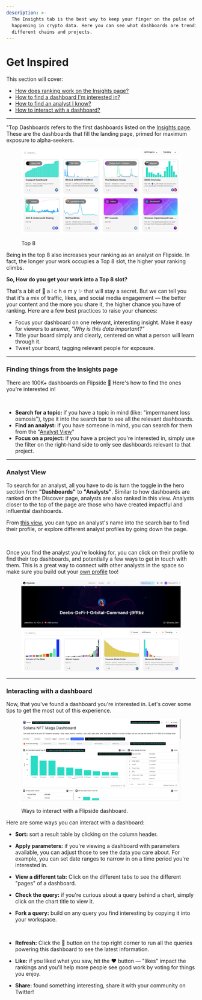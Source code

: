 ```yaml
---
description: >-
  The Insights tab is the best way to keep your finger on the pulse of what's
  happening in crypto data. Here you can see what dashboards are trending for
  different chains and projects.
---
```


# Get Inspired

This section will cover:

* [How does ranking work on the Insights page?](discover.md#ranking-on-the-discover-page)
* [How to find a dashboard I'm interested in?](discover.md#searching-on-the-discover-page)
* [How to find an analyst I know?](discover.md#analyst-view)
* [How to interact with a dashboard?](discover.md#interacting-with-a-dashboard)

***

"Top Dashboards refers to the first dashboards listed on the [Insights page](https://flipsidecrypto.xyz/insights/dashboards). These are the dashboards that fill the landing page, primed for maximum exposure to alpha-seekers.&#x20;

<figure><img src="../../../.gitbook/assets/Screenshot 2023-03-09 at 1.57.18 PM.png" alt=""><figcaption><p>Top 8 </p></figcaption></figure>

Being in the top 8 also increases your ranking as an analyst on Flipside. In fact, the longer your work occupies a Top 8 slot, the higher your ranking climbs.&#x20;

**So, How do you get your work into a Top 8 slot?**

That's a bit of 🧪 a l c h e m y ✨ that will stay a secret. But we can tell you that it's a mix of traffic, likes, and social media engagement — the better your content and the more you share it, the higher chance you have of ranking. Here are a few best practices to raise your chances:

* Focus your dashboard on one relevant, interesting insight. Make it easy for viewers to answer, _"Why is this data important?"_
* Title your board simply and clearly, centered on what a person will learn through it.
* Tweet your board, tagging relevant people for exposure.

***

### Finding things from the Insights page

There are 100K+ dashboards on Flipside 🤯 Here's how to find the ones you're interested in!&#x20;

<figure><img src="../../../.gitbook/assets/Screenshot 2024-11-20 at 10.07.49 AM.png" alt=""><figcaption></figcaption></figure>

* **Search for a topic:** if you have a topic in mind (like: "impermanent loss osmosis"), type it into the search bar to see all the relevant dashboards.&#x20;
* **Find an analyst:** if you have someone in mind, you can search for them from the "[Analyst View](https://flipsidecrypto.xyz/insights/analysts)"
* **Focus on a project:** if you have a project you're interested in, simply use the filter on the right-hand side to only see dashboards relevant to that project.&#x20;

***

### Analyst View

To search for an analyst, all you have to do is turn the toggle in the hero section from **"Dashboards"** to **"Analysts"**. Similar to how dashboards are ranked on the Discover page, analysts are also ranked in this view. Analysts closer to the top of the page are those who have created impactful and influential dashboards.&#x20;

From [this view](https://flipsidecrypto.xyz/insights/analysts), you can type an analyst's name into the search bar to find their profile, or explore different analyst profiles by going down the page.&#x20;

<figure><img src="../../../.gitbook/assets/Screenshot 2024-11-20 at 10.08.41 AM.png" alt=""><figcaption></figcaption></figure>

Once you find the analyst you're looking for, you can click on their profile to find their top dashboards, and potentially a few ways to get in touch with them. This is a great way to connect with other analysts in the space so make sure you build out your [own profile](https://flipsidecrypto.xyz/settings/profile) too!

<figure><img src="../../../.gitbook/assets/Screenshot 2023-05-30 at 9.05.49 PM.png" alt=""><figcaption></figcaption></figure>

***

### Interacting with a dashboard

Now, that you've found a dashboard you're interested in. Let's cover some tips to get the most out of this experience.

<figure><img src="../../../.gitbook/assets/dash.png" alt=""><figcaption><p>Ways to interact with a Flipside dashboard.</p></figcaption></figure>

Here are some ways you can interact with a dashboard:

* **Sort:** sort a result table by clicking on the column header. &#x20;
* **Apply parameters:** if you're viewing a dashboard with parameters available, you can adjust those to see the data you care about. For example, you can set date ranges to narrow in on a time period you're interested in.
* **View a different tab:** Click on the different tabs to see the different "pages" of a dashboard.
* **Check the query:** if you're curious about a query behind a chart, simply click on the chart title to view it.
*   **Fork a query:** build on any query you find interesting by copying it into your workspace.&#x20;

    <figure><img src="../../../.gitbook/assets/Screenshot 2024-11-20 at 10.10.12 AM.png" alt=""><figcaption></figcaption></figure>
* **Refresh:** Click the 🔁 button on the top right corner to run all the queries powering this dashboard to see the latest information.
* **Like:** if you liked what you saw, hit the ❤️ button — "likes" impact the rankings and you'll help more people see good work by voting for things you enjoy.
* **Share:** found something interesting, share it with your community on Twitter!
